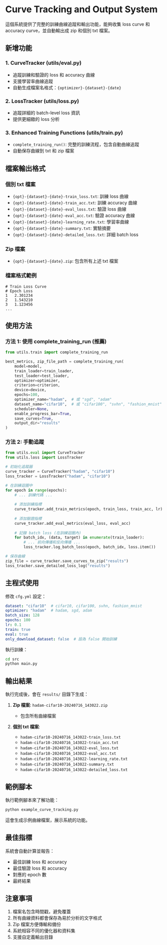 # Curve Tracking and Output System

這個系統提供了完整的訓練曲線追蹤和輸出功能，能夠收集 loss curve 和 accuracy curve，並自動輸出成 zip 和個別 txt 檔案。

## 新增功能

### 1. CurveTracker (utils/eval.py)
- 追蹤訓練和驗證的 loss 和 accuracy 曲線
- 支援學習率曲線追蹤
- 自動生成檔案名格式：`{optimizer}-{dataset}-{date}`

### 2. LossTracker (utils/loss.py)
- 追蹤詳細的 batch-level loss 資訊
- 提供更細緻的 loss 分析

### 3. Enhanced Training Functions (utils/train.py)
- `complete_training_run()`: 完整的訓練流程，包含自動曲線追蹤
- 自動保存曲線到 txt 和 zip 檔案

## 檔案輸出格式

### 個別 txt 檔案
- `{opt}-{dataset}-{date}-train_loss.txt`: 訓練 loss 曲線
- `{opt}-{dataset}-{date}-train_acc.txt`: 訓練 accuracy 曲線
- `{opt}-{dataset}-{date}-eval_loss.txt`: 驗證 loss 曲線
- `{opt}-{dataset}-{date}-eval_acc.txt`: 驗證 accuracy 曲線
- `{opt}-{dataset}-{date}-learning_rate.txt`: 學習率曲線
- `{opt}-{dataset}-{date}-summary.txt`: 實驗摘要
- `{opt}-{dataset}-{date}-detailed_loss.txt`: 詳細 batch loss

### Zip 檔案
- `{opt}-{dataset}-{date}.zip`: 包含所有上述 txt 檔案

### 檔案格式範例
```
# Train Loss Curve
# Epoch	Loss
1	2.301234
2	1.543210
3	1.123456
...
```

## 使用方法

### 方法 1: 使用 complete_training_run (推薦)

```python
from utils.train import complete_training_run

best_metrics, zip_file_path = complete_training_run(
    model=model,
    train_loader=train_loader,
    test_loader=test_loader,
    optimizer=optimizer,
    criterion=criterion,
    device=device,
    epochs=100,
    optimizer_name="hadam",  # 或 "sgd", "adam"
    dataset_name="cifar10",  # 或 "cifar100", "svhn", "fashion_mnist"
    scheduler=None,
    enable_progress_bar=True,
    save_curves=True,
    output_dir="results"
)
```

### 方法 2: 手動追蹤

```python
from utils.eval import CurveTracker
from utils.loss import LossTracker

# 初始化追蹤器
curve_tracker = CurveTracker("hadam", "cifar10")
loss_tracker = LossTracker("hadam", "cifar10")

# 在訓練迴圈中
for epoch in range(epochs):
    # ... 訓練代碼 ...
    
    # 添加訓練指標
    curve_tracker.add_train_metrics(epoch, train_loss, train_acc, lr)
    
    # 添加驗證指標
    curve_tracker.add_eval_metrics(eval_loss, eval_acc)
    
    # 記錄 batch loss (在訓練迴圈內)
    for batch_idx, (data, target) in enumerate(train_loader):
        # ... 前向傳播和反向傳播 ...
        loss_tracker.log_batch_loss(epoch, batch_idx, loss.item())

# 保存曲線
zip_file = curve_tracker.save_curves_to_zip("results")
loss_tracker.save_detailed_loss_log("results")
```

## 主程式使用

修改 `cfg.yml` 設定：

```yaml
dataset: "cifar10"  # cifar10, cifar100, svhn, fashion_mnist
optimizer: "hadam"  # hadam, sgd, adam
batch_size: 128
epochs: 100
lr: 0.1
train: true
eval: true
only_download_dataset: false  # 設為 false 開始訓練
```

執行訓練：

```bash
cd src
python main.py
```

## 輸出結果

執行完成後，會在 `results/` 目錄下生成：

1. **Zip 檔案**: `hadam-cifar10-20240716_143022.zip`
   - 包含所有曲線檔案

2. **個別 txt 檔案**:
   - `hadam-cifar10-20240716_143022-train_loss.txt`
   - `hadam-cifar10-20240716_143022-train_acc.txt`
   - `hadam-cifar10-20240716_143022-eval_loss.txt`
   - `hadam-cifar10-20240716_143022-eval_acc.txt`
   - `hadam-cifar10-20240716_143022-learning_rate.txt`
   - `hadam-cifar10-20240716_143022-summary.txt`
   - `hadam-cifar10-20240716_143022-detailed_loss.txt`

## 範例腳本

執行範例腳本來了解功能：

```bash
python example_curve_tracking.py
```

這會生成示例曲線檔案，展示系統的功能。

## 最佳指標

系統會自動計算並報告：
- 最佳訓練 loss 和 accuracy
- 最佳驗證 loss 和 accuracy
- 對應的 epoch 數
- 最終結果

## 注意事項

1. 檔案名包含時間戳，避免覆蓋
2. 所有曲線資料都會保存為易於分析的文字格式
3. Zip 檔案方便傳輸和備份
4. 系統相容不同的優化器和資料集
5. 支援自定義輸出目錄
